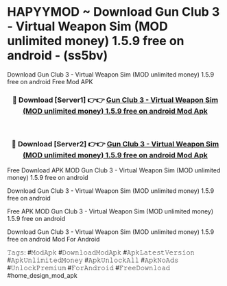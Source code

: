 # HAPYYMOD ~ Download Gun Club 3 - Virtual Weapon Sim (MOD unlimited money) 1.5.9 free on android - (ss5bv)
Download Gun Club 3 - Virtual Weapon Sim (MOD unlimited money) 1.5.9 free on android Free Mod APK

<div align="center">
<h3>🔴 Download [Server1] 👉👉 <a href="https://apk-comot.site?title=Gun_Club_3_-_Virtual_Weapon_Sim_(MOD_unlimited_money)_1.5.9_free_on_android">Gun Club 3 - Virtual Weapon Sim (MOD unlimited money) 1.5.9 free on android Mod Apk</a></h3><br>

<h3>🔴 Download [Server2] 👉👉 <a href="https://apk-comot.site?title=Gun_Club_3_-_Virtual_Weapon_Sim_(MOD_unlimited_money)_1.5.9_free_on_android">Gun Club 3 - Virtual Weapon Sim (MOD unlimited money) 1.5.9 free on android Mod Apk</a></h3>
</div>


Free Download APK MOD Gun Club 3 - Virtual Weapon Sim (MOD unlimited money) 1.5.9 free on android

Download Gun Club 3 - Virtual Weapon Sim (MOD unlimited money) 1.5.9 free on android 

Free APK MOD Gun Club 3 - Virtual Weapon Sim (MOD unlimited money) 1.5.9 free on android 

Download Gun Club 3 - Virtual Weapon Sim (MOD unlimited money) 1.5.9 free on android Mod For Android

𝚃𝚊𝚐𝚜: #𝙼𝚘𝚍𝙰𝚙𝚔 #𝙳𝚘𝚠𝚗𝚕𝚘𝚊𝚍𝙼𝚘𝚍𝙰𝚙𝚔 #𝙰𝚙𝚔𝙻𝚊𝚝𝚎𝚜𝚝𝚅𝚎𝚛𝚜𝚒𝚘𝚗 #𝙰𝚙𝚔𝚄𝚗𝚕𝚒𝚖𝚒𝚝𝚎𝚍𝙼𝚘𝚗𝚎𝚢 #𝙰𝚙𝚔𝚄𝚗𝚕𝚘𝚌𝚔𝙰𝚕𝚕 #𝙰𝚙𝚔𝙽𝚘𝙰𝚍𝚜 #𝚄𝚗𝚕𝚘𝚌𝚔𝙿𝚛𝚎𝚖𝚒𝚞𝚖 #𝙵𝚘𝚛𝙰𝚗𝚍𝚛𝚘𝚒𝚍 #𝙵𝚛𝚎𝚎𝙳𝚘𝚠𝚗𝚕𝚘𝚊𝚍 #home_design_mod_apk